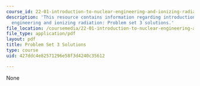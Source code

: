 ```yaml
---
course_id: 22-01-introduction-to-nuclear-engineering-and-ionizing-radiation-fall-2016
description: 'This resource contains information regarding introduction to nuclear
  engineering and ionizing radiation: Problem set 3 solutions.'
file_location: /coursemedia/22-01-introduction-to-nuclear-engineering-and-ionizing-radiation-fall-2016/427ddc4e82571296e58f3d4240c35612_MIT22_01F16_ProblemSet3Sol.pdf
file_type: application/pdf
layout: pdf
title: Problem Set 3 Solutions
type: course
uid: 427ddc4e82571296e58f3d4240c35612

---
```

None